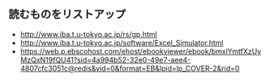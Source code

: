 ## 読むものをリストアップ
- http://www.iba.t.u-tokyo.ac.jp/rs/gp.html
- http://www.iba.t.u-tokyo.ac.jp/software/Excel_Simulator.html
- https://web.p.ebscohost.com/ehost/ebookviewer/ebook/bmxlYmtfXzUyMzQxN19fQU41?sid=4a994b52-32e0-49e7-aee4-4807cfc3051c@redis&vid=0&format=EB&lpid=lp_COVER-2&rid=0
